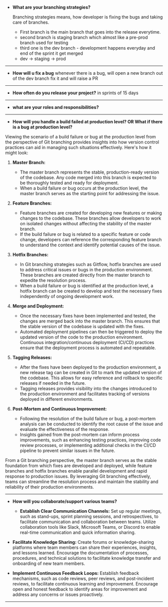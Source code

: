 - **What are your branching strategies?**
  
   Branching strategies means, how developer is fixing the bugs and taking care of branches.

   - First branch is the main branch that goes into the release everytime.
   - second branch is staging branch which almost like a pre-prod branch used for testing
   - third one is the dev branch - development happens everyday and end of the sprint it get merged
   - dev -> staging -> prod
 ************************************************************************************************************************************************************************************************************  
- **How will u fix a bug**
whenever there is a bug, will open a new branch out of the dev branch fix it and will raise a PR

************************************************************************************************************************************************************************************************************
- **How often do you release your project?**
   in sprints of 15 days
**********************************************************************************************************************************************************************************************************
- **what are your roles and responsibilities?**

************************************************************************************************************************************************************************************************************
- **How will you handle a build failed at production level? OR What if there is a bug at production level?**

Viewing the scenario of a build failure or bug at the production level from the perspective of Git branching provides insights into how version control practices can aid in managing such situations effectively. Here's how it might look:

1. **Master Branch:**
   - The master branch represents the stable, production-ready version of the codebase. Any code merged into this branch is expected to be thoroughly tested and ready for deployment.
   - When a build failure or bug occurs at the production level, the master branch serves as the starting point for addressing the issue.

2. **Feature Branches:**
   - Feature branches are created for developing new features or making changes to the codebase. These branches allow developers to work on isolated changes without affecting the stability of the master branch.
   - If the build failure or bug is related to a specific feature or code change, developers can reference the corresponding feature branch to understand the context and identify potential causes of the issue.

3. **Hotfix Branches:**
   - In Git branching strategies such as Gitflow, hotfix branches are used to address critical issues or bugs in the production environment. These branches are created directly from the master branch to expedite the resolution process.
   - When a build failure or bug is identified at the production level, a hotfix branch can be created to develop and test the necessary fixes independently of ongoing development work.

4. **Merge and Deployment:**
   - Once the necessary fixes have been implemented and tested, the changes are merged back into the master branch. This ensures that the stable version of the codebase is updated with the fixes.
   - Automated deployment pipelines can then be triggered to deploy the updated version of the code to the production environment. Continuous integration/continuous deployment (CI/CD) practices ensure that the deployment process is automated and repeatable.

5. **Tagging Releases:**
   - After the fixes have been deployed to the production environment, a new release tag can be created in Git to mark the updated version of the codebase. This allows for easy reference and rollback to specific releases if needed in the future.
   - Tagging releases provides visibility into the changes introduced to the production environment and facilitates tracking of versions deployed in different environments.

6. **Post-Mortem and Continuous Improvement:**
   - Following the resolution of the build failure or bug, a post-mortem analysis can be conducted to identify the root cause of the issue and evaluate the effectiveness of the response.
   - Insights gained from the post-mortem can inform process improvements, such as enhancing testing practices, improving code review processes, or implementing additional checks in the CI/CD pipeline to prevent similar issues in the future.

From a Git branching perspective, the master branch serves as the stable foundation from which fixes are developed and deployed, while feature branches and hotfix branches enable parallel development and rapid response to production issues. By leveraging Git branching effectively, teams can streamline the resolution process and maintain the stability and reliability of their production environments.


************************************************************************************************************************************************************************************************************************

- **How will you collaborate/support various teams?**

   - **Establish Clear Communication Channels:** Set up regular meetings, such as stand-ups, sprint planning sessions, and retrospectives, to facilitate communication and collaboration between teams.
Utilize collaboration tools like Slack, Microsoft Teams, or Discord to enable real-time communication and quick information sharing.

- **Facilitate Knowledge Sharing:** Create forums or knowledge-sharing platforms where team members can share their experiences, insights, and lessons learned.
Encourage the documentation of processes, procedures, and technical solutions to facilitate knowledge transfer and onboarding of new team members.

- **Implement Continuous Feedback Loops:** Establish feedback mechanisms, such as code reviews, peer reviews, and post-incident reviews, to facilitate continuous learning and improvement.
Encourage open and honest feedback to identify areas for improvement and address any concerns or issues proactively.

**************************************************************************************************************************************************************************************************************************

